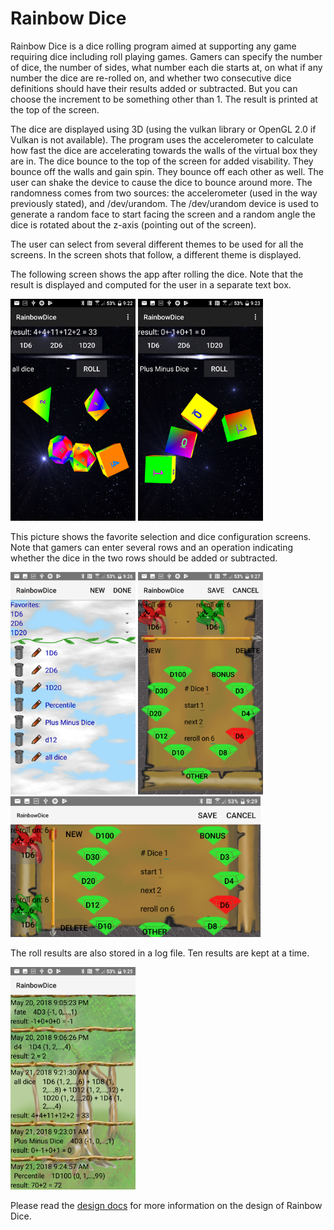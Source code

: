 # Rainbow Dice
Rainbow Dice is a dice rolling program aimed at supporting any game requiring
dice including roll playing games.  Gamers can specify the number of dice, the
number of sides, what number each die starts at, on what if any number the dice
are re-rolled on, and whether two consecutive dice definitions should have their
results added or subtracted.  But you can choose the increment to be something
other than 1.  The result is printed at the top of the screen.

The dice are displayed using 3D (using the vulkan library or OpenGL 2.0 if Vulkan
is not available).  The program uses the accelerometer to calculate how fast the
dice are accelerating towards the walls of the virtual box they are in.  The dice
bounce to the top of the screen for added visability.  They bounce off the walls
and gain spin.  They bounce off each other as well.  The user can shake the device
to cause the dice to bounce around more.  The randomness comes from two sources:
the accelerometer (used in the way previously stated), and /dev/urandom.  The
/dev/urandom device is used to generate a random face to start facing the screen
and a random angle the dice is rotated about the z-axis (pointing out of the screen).

The user can select from several different themes to be used for all the screens.  In the
screen shots that follow, a different theme is displayed.

The following screen shows the app after rolling the dice.  Note that the
result is displayed and computed for the user in a separate text box.

<img src=screenshots/rainbowDice1.png width=200> <img src=screenshots/rainbowDice2.png width=200>

This picture shows the favorite selection and dice configuration screens.  Note
that gamers can enter several rows and an operation indicating whether the dice
in the two rows should be added or subtracted.

<img src=screenshots/rainbowDice_favoriteSelection.png width=200> <img src=screenshots/rainbowDice_customization1.png width=200> <img src=screenshots/rainbowDice_customization2.png width=400>

The roll results are also stored in a log file.  Ten results are kept at a time.

<img src=screenshots/rainbowDice_log.png width=200>

Please read the [design docs](https://github.com/cerulean-quasar/rainbowDice/blob/master/docs/design.md "design docs")
for more information on the design of Rainbow Dice.
